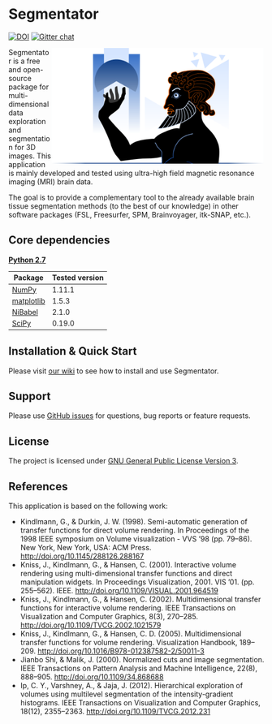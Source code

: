 # Segmentator

[![DOI](https://zenodo.org/badge/59303623.svg)](https://zenodo.org/badge/latestdoi/59303623)
[![Gitter chat](https://badges.gitter.im/gitterHQ/gitter.png)](https://gitter.im/segmentator/Lobby)

<img src="logo/logo.png" width=420 align="right" />

Segmentator is a free and open-source package for multi-dimensional data exploration and segmentation for 3D images. This application is mainly developed and tested using ultra-high field magnetic resonance imaging (MRI) brain data.


The goal is to provide a complementary tool to the already available brain tissue segmentation methods (to the best of our knowledge) in other software packages (FSL, Freesurfer, SPM, Brainvoyager, itk-SNAP, etc.).

## Core dependencies
[**Python 2.7**](https://www.python.org/download/releases/2.7/)

| Package                              | Tested version |
|--------------------------------------|----------------|
| [NumPy](http://www.numpy.org/)       | 1.11.1         |
| [matplotlib](http://matplotlib.org/) | 1.5.3          |
| [NiBabel](http://nipy.org/nibabel/)  | 2.1.0          |
| [SciPy](http://scipy.org/)           | 0.19.0         |

## Installation & Quick Start
Please visit [our wiki](https://github.com/ofgulban/segmentator/wiki/Installation) to see how to install and use Segmentator.

## Support
Please use [GitHub issues](https://github.com/ofgulban/segmentator/issues) for questions, bug reports or feature requests.

## License
The project is licensed under [GNU General Public License Version 3](http://www.gnu.org/licenses/gpl.html).

## References
This application is based on the following work:

* Kindlmann, G., & Durkin, J. W. (1998). Semi-automatic generation of transfer functions for direct volume rendering. In Proceedings of the 1998 IEEE symposium on Volume visualization - VVS ’98 (pp. 79–86). New York, New York, USA: ACM Press. http://doi.org/10.1145/288126.288167
* Kniss, J., Kindlmann, G., & Hansen, C. (2001). Interactive volume rendering using multi-dimensional transfer functions and direct manipulation widgets. In Proceedings Visualization, 2001. VIS ’01. (pp. 255–562). IEEE. http://doi.org/10.1109/VISUAL.2001.964519
* Kniss, J., Kindlmann, G., & Hansen, C. (2002). Multidimensional transfer functions for interactive volume rendering. IEEE Transactions on Visualization and Computer Graphics, 8(3), 270–285. http://doi.org/10.1109/TVCG.2002.1021579
* Kniss, J., Kindlmann, G., & Hansen, C. D. (2005). Multidimensional transfer functions for volume rendering. Visualization Handbook, 189–209. http://doi.org/10.1016/B978-012387582-2/50011-3
* Jianbo Shi, & Malik, J. (2000). Normalized cuts and image segmentation. IEEE Transactions on Pattern Analysis and Machine Intelligence, 22(8), 888–905. http://doi.org/10.1109/34.868688
* Ip, C. Y., Varshney, A., & Jaja, J. (2012). Hierarchical exploration of volumes using multilevel segmentation of the intensity-gradient histograms. IEEE Transactions on Visualization and Computer Graphics, 18(12), 2355–2363. http://doi.org/10.1109/TVCG.2012.231
